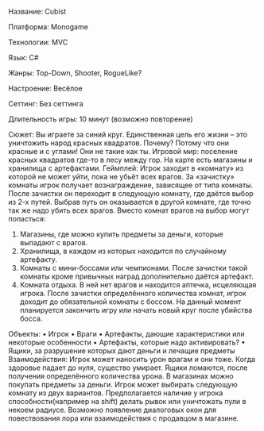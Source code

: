 Название: Cubist

Платформа: Monogame

Технологии: MVC

Язык: C#

Жанры: Top-Down, Shooter, RogueLike?

Настроение: Весёлое

Сеттинг: Без сеттинга

Длительность игры: 10 минут (возможно повторение)

Сюжет: Вы играете за синий круг. Единственная цель его жизни – это уничтожить народ красных квадратов. Почему? Потому что они красные и с углами! Они не такие как ты.
Игровой мир: поселение красных квадратов где-то в лесу между гор. На карте есть магазины и хранилища с артефактами.
Геймплей: Игрок заходит в «комнату» из которой не может уйти, пока не убьёт всех врагов. За «зачистку» комнаты игрок получает вознаграждение, зависящее от типа комнаты. После зачистки он переходит в следующую комнату, где даётся выбор из 2-х путей. Выбрав путь он оказывается в другой комнате, где точно так же надо убить всех врагов. Вместо комнат врагов на выбор могут попасться:
1.	Магазины, где можно купить предметы за деньги, которые выпадают с врагов.
2.	Хранилища, в каждом из которых находится по случайному артефакту.
3.	Комнаты с мини-боссами или чемпионами. После зачистки такой комнаты кроме привычных наград дополнительно даётся артефакт.
4.	Комната отдыха. В ней нет врагов и находится аптечка, исцеляющая игрока.
После зачистки определённого количества комнат, игрок доходит до обязательной комнаты с боссом. На данный момент планируется закончить игру или начать новый круг после убийства босса.

Объекты:
•	Игрок
•	Враги
•	Артефакты, дающие характеристики или некоторые особенности
•	Артефакты, которые надо активировать?
•	Ящики, за разрушение которых дают деньги и лечащие предметы
Взаимодействия: Игрок может наносить урон врагам и они тоже. Когда здоровье падает до нуля, существо умирает. Ящики ломаются, после получения определённого количества урона. В магазинах можно покупать предметы за деньги. Игрок может выбирать следующую комнату из двух вариантов. Предполагается наличие у игрока способности(например на shift) делать рывок или уничтожать пули в некоем радиусе. Возможно появление диалоговых окон для повествования лора или взаимодействия с продавцом в магазине.
